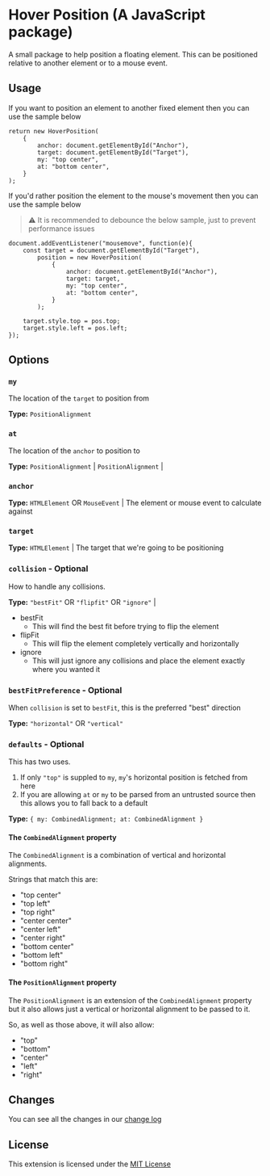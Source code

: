 # Hover Position (A JavaScript package)

A small package to help position a floating element. This can be positioned relative to another element or to a mouse event.

## Usage

If you want to position an element to another fixed element then you can use the sample below

```TS
return new HoverPosition(
    {
        anchor: document.getElementById("Anchor"),
        target: document.getElementById("Target"),
        my: "top center",
        at: "bottom center",
    }
);
```

If you'd rather position the element to the mouse's movement then you can use the sample below

> ⚠ It is recommended to debounce the below sample, just to prevent performance issues

```TS
document.addEventListener("mousemove", function(e){
    const target = document.getElementById("Target"),
        position = new HoverPosition(
            {
                anchor: document.getElementById("Anchor"),
                target: target,
                my: "top center",
                at: "bottom center",
            }
        );

    target.style.top = pos.top;
    target.style.left = pos.left;
});
```

## Options

### `my`

The location of the `target` to position from

**Type:** `PositionAlignment`

### `at`

The location of the `anchor` to position to

**Type:** `PositionAlignment` | `PositionAlignment` |

### `anchor`

**Type:** `HTMLElement` OR `MouseEvent` | The element or mouse event to calculate against

### `target`

**Type:** `HTMLElement` | The target that we're going to be positioning

### `collision` - Optional

How to handle any collisions.

**Type:** `"bestFit"` OR `"flipfit"` OR `"ignore"` |

-   bestFit
    -   This will find the best fit before trying to flip the element
-   flipFit
    -   This will flip the element completely vertically and horizontally
-   ignore
    -   This will just ignore any collisions and place the element exactly where you wanted it

### `bestFitPreference` - Optional

When `collision` is set to `bestFit`, this is the preferred "best" direction

**Type:** `"horizontal"` OR `"vertical"`

### `defaults` - Optional

This has two uses.

1. If only `"top"` is suppled to `my`, `my`'s horizontal position is fetched from here
2. If you are allowing `at` or `my` to be parsed from an untrusted source then this allows you to fall back to a default

**Type:** `{ my: CombinedAlignment; at: CombinedAlignment }`

#### The `CombinedAlignment` property

The `CombinedAlignment` is a combination of vertical and horizontal alignments.

Strings that match this are:

-   "top center"
-   "top left"
-   "top right"
-   "center center"
-   "center left"
-   "center right"
-   "bottom center"
-   "bottom left"
-   "bottom right"

#### The `PositionAlignment` property

The `PositionAlignment` is an extension of the `CombinedAlignment` property but it also allows just a vertical or horizontal alignment to be passed to it.

So, as well as those above, it will also allow:

-   "top"
-   "bottom"
-   "center"
-   "left"
-   "right"

## Changes

You can see all the changes in our [change log](./ChangeLog)

## License

This extension is licensed under the [MIT License](./License)